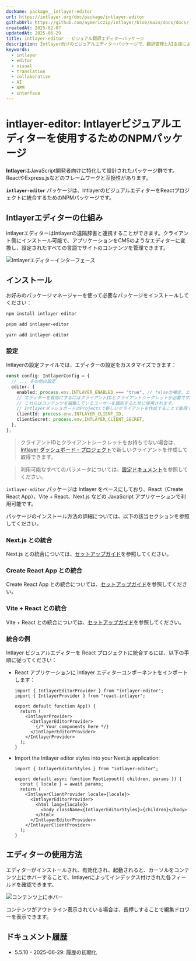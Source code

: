 ```yaml
---
docName: package__intlayer-editor
url: https://intlayer.org/doc/package/intlayer-editor
githubUrl: https://github.com/aymericzip/intlayer/blob/main/docs/docs/ja/packages/intlayer-editor/index.md
createdAt: 2025-02-07
updatedAt: 2025-06-29
title: intlayer-editor - ビジュアル翻訳エディターパッケージ
description: Intlayer向けのビジュアルエディターパッケージで、翻訳管理とAI支援による共同コンテンツ編集の直感的なインターフェースを提供します。
keywords:
  - intlayer
  - editor
  - visual
  - translation
  - collaborative
  - AI
  - NPM
  - interface
---
```


# intlayer-editor: Intlayerビジュアルエディターを使用するためのNPMパッケージ

**Intlayer**はJavaScript開発者向けに特化して設計されたパッケージ群です。ReactやExpress.jsなどのフレームワークと互換性があります。

**`intlayer-editor`** パッケージは、IntlayerのビジュアルエディターをReactプロジェクトに統合するためのNPMパッケージです。

## Intlayerエディターの仕組み

intlayerエディターはIntlayerの遠隔辞書と連携することができます。クライアント側にインストール可能で、アプリケーションをCMSのようなエディターに変換し、設定されたすべての言語でサイトのコンテンツを管理できます。

![Intlayerエディターインターフェース](https://github.com/aymericzip/intlayer/blob/main/docs/assets/intlayer_editor_ui.png)

## インストール

お好みのパッケージマネージャーを使って必要なパッケージをインストールしてください：

```bash packageManager="npm"
npm install intlayer-editor
```

```bash packageManager="pnpm"
pnpm add intlayer-editor
```

```bash packageManager="yarn"
yarn add intlayer-editor
```

### 設定

Intlayerの設定ファイルでは、エディターの設定をカスタマイズできます：

```typescript
const config: IntlayerConfig = {
  // ... その他の設定
  editor: {
    enabled: process.env.INTLAYER_ENABLED === "true", // falseの場合、エディターは無効になりアクセスできません。
    // エディターを有効にするにはクライアントIDとクライアントシークレットが必要です。
    // これらはコンテンツを編集しているユーザーを識別するために使用されます。
    // IntlayerダッシュボードのProjectsで新しいクライアントを作成することで取得できます（https://intlayer.org/dashboard/projects）。
    clientId: process.env.INTLAYER_CLIENT_ID,
    clientSecret: process.env.INTLAYER_CLIENT_SECRET,
  },
};
```

> クライアントIDとクライアントシークレットをお持ちでない場合は、[Intlayer ダッシュボード - プロジェクト](https://intlayer.org/dashboard/projects)で新しいクライアントを作成して取得できます。

> 利用可能なすべてのパラメータについては、[設定ドキュメント](https://github.com/aymericzip/intlayer/blob/main/docs/docs/ja/configuration.md)を参照してください。

`intlayer-editor` パッケージは Intlayer をベースにしており、React（Create React App）、Vite + React、Next.js などの JavaScript アプリケーションで利用可能です。

パッケージのインストール方法の詳細については、以下の該当セクションを参照してください。

### Next.js との統合

Next.js との統合については、[セットアップガイド](https://github.com/aymericzip/intlayer/blob/main/docs/docs/ja/intlayer_with_nextjs_15.md)を参照してください。

### Create React App との統合

Create React App との統合については、[セットアップガイド](https://github.com/aymericzip/intlayer/blob/main/docs/docs/ja/intlayer_with_create_react_app.md)を参照してください。

### Vite + React との統合

Vite + React との統合については、[セットアップガイド](https://github.com/aymericzip/intlayer/blob/main/docs/docs/ja/intlayer_with_vite+react.md)を参照してください。

### 統合の例

Intlayer ビジュアルエディターを React プロジェクトに統合するには、以下の手順に従ってください：

- React アプリケーションに Intlayer エディターコンポーネントをインポートします：

  ```tsx fileName="src/App.jsx"
  import { IntlayerEditorProvider } from "intlayer-editor";
  import { IntlayerProvider } from "react-intlayer";

  export default function App() {
    return (
      <IntlayerProvider>
        <IntlayerEditorProvider>
          {/* Your components here */}
        </IntlayerEditorProvider>
      </IntlayerProvider>
    );
  }
  ```

- Import the Intlayer editor styles into your Next.js application:

  ```tsx fileName="src/app/[locale]/layout.jsx"
  import { IntlayerEditorStyles } from "intlayer-editor";

  export default async function RootLayout({ children, params }) {
    const { locale } = await params;
    return (
      <IntlayerClientProvider locale={locale}>
        <IntlayerEditorProvider>
          <html lang={locale}>
            <body className={IntlayerEditorStyles}>{children}</body>
          </html>
        </IntlayerEditorProvider>
      </IntlayerClientProvider>
    );
  }
  ```

## エディターの使用方法

エディターがインストールされ、有効化され、起動されると、カーソルをコンテンツ上にホバーすることで、Intlayerによってインデックス付けされた各フィールドを確認できます。

![コンテンツ上にホバー](https://github.com/aymericzip/intlayer/blob/main/docs/assets/intlayer_editor_hover_content.png)

コンテンツがアウトライン表示されている場合は、長押しすることで編集ドロワーを表示できます。

## ドキュメント履歴

- 5.5.10 - 2025-06-29: 履歴の初期化
